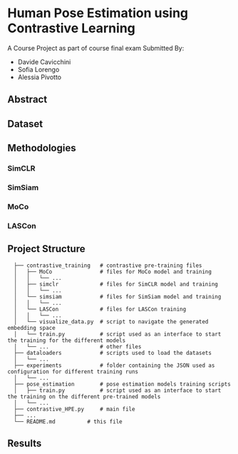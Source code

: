 # Human Pose Estimation using Contrastive Learning
A Course Project as part of course final exam Submitted By:
- Davide Cavicchini
- Sofia Lorengo
- Alessia Pivotto

## Abstract

## Dataset

## Methodologies

### SimCLR

### SimSiam

### MoCo

### LASCon

## Project Structure
```
  ├── contrastive_training   # contrastive pre-training files
  │   ├── MoCo               # files for MoCo model and training
  │   │   └── ...
  │   ├── simclr             # files for SimCLR model and training
  │   │   └── ...
  │   └── simsiam            # files for SimSiam model and training
  │   │   └── ...
  │   └── LASCon             # files for LASCon training
  │   │   └── ...
  │   └── visualize_data.py  # script to navigate the generated embedding space
  │   └── train.py           # script used as an interface to start the training for the different models
  │   └── ...                # other files
  ├── dataloaders            # scripts used to load the datasets
  │   └── ...
  ├── experiments            # folder containing the JSON used as configuration for different training runs
  │   └── ...
  ├── pose_estimation        # pose estimation models training scripts
  │   ├── train.py           # script used as an interface to start the training on the different pre-trained models
  │   └── ...
  ├── contrastive_HPE.py     # main file
  ├── ...           
  └── README.md          # this file
```
## Results
